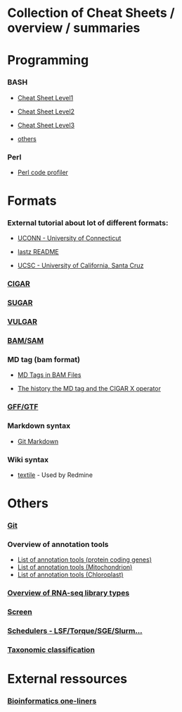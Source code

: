 Collection of Cheat Sheets / overview / summaries
===========================

# Programming

### BASH
 * [Cheat Sheet Level1](https://github.com/NBISweden/GAAS/blob/master/annotation/CheatSheet/Bash_cheat_%20sheet_level1.pdf)

 * [Cheat Sheet Level2](https://github.com/NBISweden/GAAS/blob/master/annotation/CheatSheet/Bash_cheat_%20sheet_level2.pdf) 

 * [Cheat Sheet Level3](https://github.com/NBISweden/GAAS/blob/master/annotation/CheatSheet/Bash_cheat_%20sheet_level3.pdf) 
 
 * [others](bash_other.md)

### Perl
 * [Perl code profiler](perl_code_profiler.md)

# Formats

### External tutorial about lot of different formats:
 * [UCONN - University of Connecticut](https://bioinformatics.uconn.edu/resources-and-events/tutorials-2/file-formats-tutorial/)
 
 * [lastz README](http://www.bx.psu.edu/~rsharris/lastz/newer/README.lastz-1.02.40.html#ex_cigar)
 
 * [UCSC - University of California, Santa Cruz](https://genome.ucsc.edu/FAQ/FAQformat.html)

### [CIGAR](cigar.md)
### [SUGAR](sugar.md)
### [VULGAR](vulgar.md)
### [BAM/SAM](https://samtools.github.io/hts-specs/SAMv1.pdf)
### MD tag (bam format)
 * [MD Tags in BAM Files](https://github.com/vsbuffalo/devnotes/wiki/The-MD-Tag-in-BAM-Files)
    
 * [The history the MD tag and the CIGAR X operator](http://lh3.github.io/2018/03/27/the-history-the-cigar-x-operator-and-the-md-tag)
### [GFF/GTF](gxf.md)
### Markdown syntax
  * [Git Markdown](https://guides.github.com/features/mastering-markdown/)
### Wiki syntax
  * [textile](https://textile-lang.com) - Used by Redmine
  
# Others

### [Git](git.md)

### Overview of annotation tools
 * [List of annotation tools (protein coding genes)](https://github.com/NBISweden/GAAS/blob/master/annotation/CheatSheet/annotation_tools.md)
 * [List of annotation tools (Mitochondrion)](https://github.com/NBISweden/GAAS/blob/master/annotation/CheatSheet/annotation_tools_mito.md)
 * [List of annotation tools (Chloroplast)](https://github.com/NBISweden/GAAS/blob/master/annotation/CheatSheet/annotation_tools_chloro.md)

### [Overview of RNA-seq library types](rnaseq_library_types.md)

### [Screen](screen.md)

### [Schedulers - LSF/Torque/SGE/Slurm...](pictures/scheduler_rosetta.pdf)

### [Taxonomic classification](taxonomic_classification.md)

# External ressources

### [Bioinformatics one-liners](https://github.com/stephenturner/oneliners)
